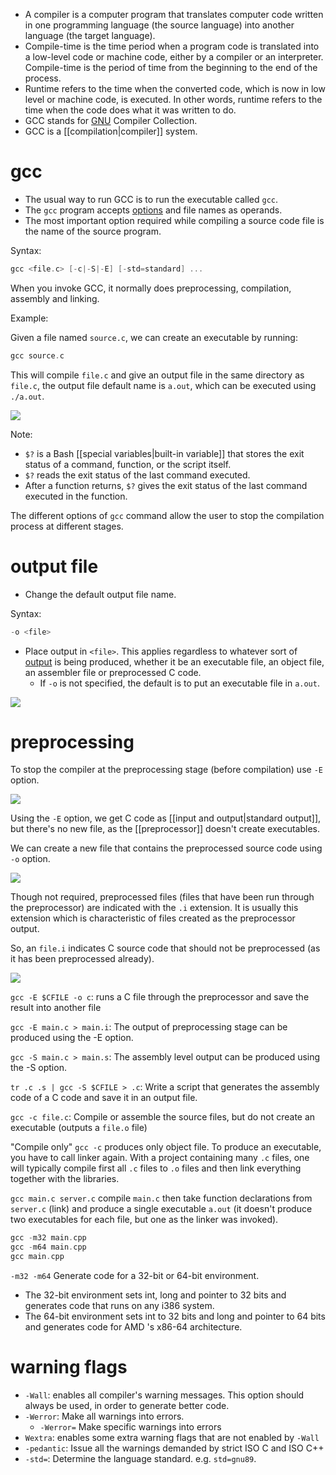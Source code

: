 - A compiler is a computer program that translates computer code written in one programming language (the source language) into another language (the target language).
- Compile-time is the time period when a program code is translated into a low-level code or machine code, either by a compiler or an interpreter. Compile-time is the period of time from the beginning to the end of the process.
- Runtime refers to the time when the converted code, which is now in low level or machine code, is executed. In other words, runtime refers to the time when the code does what it was written to do.
- GCC stands for [GNU](https://gcc.gnu.org/) Compiler Collection.
- GCC is a [[compilation|compiler]] system.

# gcc

- The usual way to run GCC is to run the executable called `gcc`.
- The `gcc` program accepts [options](https://gcc.gnu.org/onlinedocs/gcc/Option-Summary.html) and file names as operands. 
- The most important option required while compiling a source code file is the name of the source program.

Syntax:

```C
gcc <file.c> [-c|-S|-E] [-std=standard] ...
```

When you invoke GCC, it normally does preprocessing, compilation, assembly and linking.

Example:

Given a file named `source.c`, we can create an executable by running:

```C
gcc source.c
```

This will compile `file.c` and give an output file in the same directory as `file.c`, the output file default name is `a.out`, which can be executed using `./a.out`.

![](https://i.imgur.com/gFEHipy.png)

Note:
- `$?` is a Bash [[special variables|built-in variable]] that stores the exit status of a command, function, or the script itself. 
- `$?` reads the exit status of the last command executed.
- After a function returns, `$?` gives the exit status of the last command executed in the function.

The different options of `gcc` command allow the user to stop the compilation process at different stages.

# output file

- Change the default output file name.

Syntax:

```C
-o <file>
```

- Place output in `<file>`. This applies regardless to whatever sort of [output](https://gcc.gnu.org/onlinedocs/gcc/Overall-Options.html#Overall-Options) is being produced, whether it be an executable file, an object file, an assembler file or preprocessed C code.
	- If `-o` is not specified, the default is to put an executable file in `a.out`.

![](https://i.imgur.com/XSIioWd.png)

# preprocessing

To stop the compiler at the preprocessing stage (before compilation) use `-E` option.

![](https://i.imgur.com/vEekSpI.png)

Using the `-E` option, we get C code as [[input and output|standard output]], but there's no new file, as the [[preprocessor]] doesn't create executables.

We can create a new file that contains the preprocessed source code using `-o` option.

![](https://i.imgur.com/XtemrPe.png)

Though not required, preprocessed files (files that have been run through the preprocessor) are indicated with the `.i` extension. It is usually this extension which is characteristic of files created as the preprocessor output.

So, an `file.i` indicates C source code that should not be preprocessed (as it has been preprocessed already).

![](https://i.imgur.com/cibftll.png)


`gcc -E $CFILE -o c`: runs a C file through the preprocessor and save the result into another file

`gcc -E main.c > main.i`: The output of preprocessing stage can be produced using the -E option.

`gcc -S main.c > main.s`: The assembly level output can be produced using the -S option.

`tr .c .s | gcc -S $CFILE > .c`: Write a script that generates the assembly code of a C code and save it in an output file.

`gcc -c file.c`: Compile or assemble the source files, but do not create an executable (outputs a `file.o` file)

"Compile only" `gcc -c` produces only object file. To produce an executable, you have to call linker again. With a project containing many `.c` files, one will typically compile first all `.c` files to `.o` files and then link everything together with the libraries.

`gcc main.c server.c` compile `main.c` then take function declarations from `server.c` (link) and produce a single executable `a.out` (it doesn't produce two executables for each file, but one as the linker was invoked).

```C
gcc -m32 main.cpp
gcc -m64 main.cpp
gcc main.cpp
```

`-m32 -m64` Generate code for a 32-bit or 64-bit environment. 

- The 32-bit environment sets int, long and pointer to 32 bits and generates code that runs on any i386 system.
- The 64-bit environment sets int to 32 bits and long and pointer to 64 bits and generates code for AMD 's x86-64 architecture. 


# warning flags

- `-Wall`: enables all compiler's warning messages. This option should always be used, in order to generate better code.
-  `-Werror`: Make all warnings into errors.
	- `-Werror=` Make specific warnings into errors
- `Wextra`: enables some extra warning flags that are not enabled by `-Wall`
- `-pedantic`: Issue all the warnings demanded by strict ISO C and ISO C++
- `-std=`: Determine the language standard. e.g. `std=gnu89`.